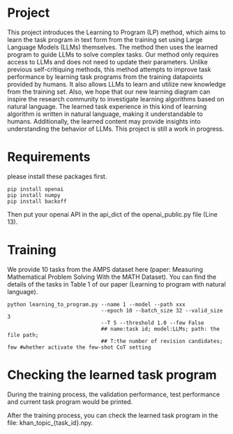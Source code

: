 # Project

This project introduces the Learning to Program (LP) method, which aims to learn the task program in text form from the training set using Large Language Models (LLMs) themselves. The method then uses the learned program to guide LLMs to solve complex tasks. Our method only requires access to LLMs and does not need to update their parameters. Unlike previous self-critiquing methods, this method attempts to improve task performance by learning task programs from the training datapoints provided by humans. It also allows LLMs to learn and utilize new knowledge from the training set. Also, we hope that our new learning diagram can inspire the research community to investigate learning algorithms based on natural language. The learned task experience in this kind of learning algorithm is written in natural language, making it understandable to humans. Additionally, the learned content may provide insights into understanding the behavior of LLMs. This project is still a work in progress.


# Requirements
please install these packages first.
```
pip install openai
pip install numpy
pip install backoff
```
Then put your openai API in the api_dict of the openai_public.py file (Line 13).
# Training
We provide 10 tasks from the AMPS dataset here (paper: Measuring Mathematical Problem Solving With the MATH Dataset). You can find the details of the tasks in Table 1 of our paper (Learning to program with natural language). 
```
python learning_to_program.py --name 1 --model --path xxx
                              --epoch 10 --batch_size 32 --valid_size 3 
                              --T 5 --threshold 1.0 --few False  
                              ## name:task id; model:LLMs; path: the file path; 
                              ## T:the number of revision candidates; few #whether activate the few-shot CoT setting
```
# Checking the learned task program
During the training process, the validation performance, test performance and current task program would be printed.

After the training process, you can check the learned task program in the file: khan_topic_{task_id}.npy. 
